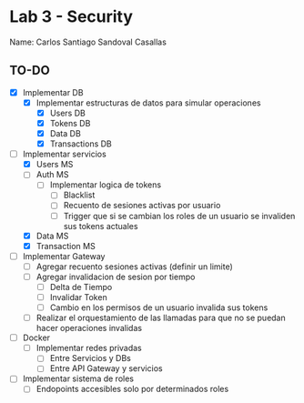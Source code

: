 # Lab 3 - Security

Name: Carlos Santiago Sandoval Casallas

## TO-DO

- [X] Implementar DB
  - [X] Implementar estructuras de datos para simular operaciones
    - [X] Users DB
    - [X] Tokens DB
    - [X] Data DB
    - [X] Transactions DB
- [ ] Implementar servicios
  - [X] Users MS
  - [ ] Auth MS
    - [ ] Implementar logica de tokens
      - [ ] Blacklist
      - [ ] Recuento de sesiones activas por usuario
      - [ ] Trigger que si se cambian los roles de un usuario se invaliden sus tokens actuales
  - [X] Data MS
  - [X] Transaction MS
- [ ] Implementar Gateway
  - [ ] Agregar recuento sesiones activas (definir un limite)
  - [ ] Agregar invalidacion de sesion por tiempo
    - [ ] Delta de Tiempo
    - [ ] Invalidar Token
    - [ ] Cambio en los permisos de un usuario invalida sus tokens
  - [ ] Realizar el orquestamiento de las llamadas para que no se puedan hacer operaciones invalidas
- [ ] Docker
  - [ ] Implementar redes privadas
    - [ ] Entre Servicios y DBs
    - [ ] Entre API Gateway y servicios
- [ ] Implementar sistema de roles
  - [ ] Endopoints accesibles solo por determinados roles